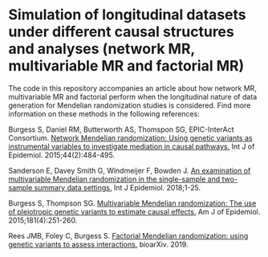 # Simulation of longitudinal datasets under different causal structures and analyses (network MR, multivariable MR and factorial MR)

The code in this repository accompanies an article about how network MR, multivariable MR and factorial perform when the longitudinal nature of data generation for Mendelian randomization studies is considered. Find more information on these methods in the following references:


Burgess S, Daniel RM, Butterworth AS, Thomspon SG, EPIC-InterAct Consortium. [Network Mendelian randomization: Using genetic variants as instrumental variables to investigate mediation in causal pathways.](https://www.ncbi.nlm.nih.gov/pubmed/25150977) Int J of Epidemiol. 2015;44(2):484-495.

Sanderson E, Davey Smith G, Windmeijer F, Bowden J. [An examination of multivariable Mendelian randomization in the single-sample and two-sample summary data settings.](https://www.ncbi.nlm.nih.gov/pubmed/30535378) Int J Epidemiol. 2018;1-25. 

Burgess S, Thompson SG. [Multivariable Mendelian randomization: The use of pleiotropic genetic variants to estimate causal effects.](https://www.ncbi.nlm.nih.gov/pubmed/25632051) Am J of Epidemiol. 2015;181(4):251-260. 

Rees JMB, Foley C, Burgess S. [Factorial Mendelian randomization: using genetic variants to assess interactions.](https://www.biorxiv.org/content/10.1101/531228v1) bioarXiv. 2019.


